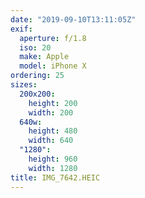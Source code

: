 ```yaml
---
date: "2019-09-10T13:11:05Z"
exif:
  aperture: f/1.8
  iso: 20
  make: Apple
  model: iPhone X
ordering: 25
sizes:
  200x200:
    height: 200
    width: 200
  640w:
    height: 480
    width: 640
  "1280":
    height: 960
    width: 1280
title: IMG_7642.HEIC
---
```

